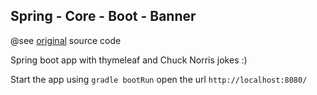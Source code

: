 Spring - Core - Boot - Banner
-----------------------------

@see [original](https://github.com/springframeworkguru/spring5-jokes-app/tree/custom-banner) source code

Spring boot app with thymeleaf and Chuck Norris jokes  :)

Start the app using `gradle bootRun` open the url `http://localhost:8080/` 